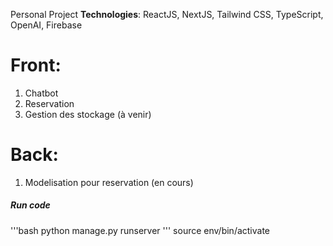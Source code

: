 Personal Project
**Technologies**: ReactJS, NextJS, Tailwind CSS, TypeScript, OpenAI, Firebase

# Front:

1. Chatbot
2. Reservation
3. Gestion des stockage (à venir)

# Back:

1. Modelisation pour reservation (en cours)

##### Run code

'''bash
python manage.py runserver
'''
source env/bin/activate
